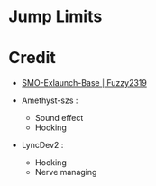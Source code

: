 # Jump Limits

# Credit
- [SMO-Exlaunch-Base | Fuzzy2319](https://github.com/Fuzzy2319/SMO-Exlaunch-Base)

- Amethyst-szs :
  - Sound effect
  - Hooking

- LyncDev2 :
  - Hooking
  - Nerve managing